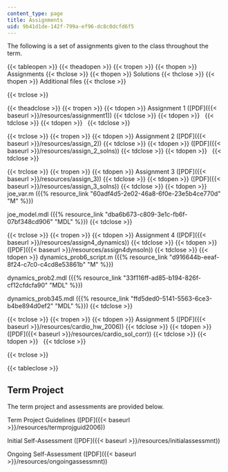 ```yaml
---
content_type: page
title: Assignments
uid: 9b41d1de-142f-799a-ef96-dc8c0dcfd6f5
---
```


The following is a set of assignments given to the class throughout the term.

{{< tableopen >}}
{{< theadopen >}}
{{< tropen >}}
{{< thopen >}}
Assignments
{{< thclose >}}
{{< thopen >}}
Solutions
{{< thclose >}}
{{< thopen >}}
Additional files
{{< thclose >}}

{{< trclose >}}

{{< theadclose >}}
{{< tropen >}}
{{< tdopen >}}
Assignment 1 ([PDF]({{< baseurl >}}/resources/assignment1))
{{< tdclose >}}
{{< tdopen >}}
 
{{< tdclose >}}
{{< tdopen >}}
 
{{< tdclose >}}

{{< trclose >}}
{{< tropen >}}
{{< tdopen >}}
Assignment 2 ([PDF]({{< baseurl >}}/resources/assign_2))
{{< tdclose >}}
{{< tdopen >}}
([PDF]({{< baseurl >}}/resources/assign_2_solns))
{{< tdclose >}}
{{< tdopen >}}
 
{{< tdclose >}}

{{< trclose >}}
{{< tropen >}}
{{< tdopen >}}
Assignment 3 ([PDF]({{< baseurl >}}/resources/assign_3))
{{< tdclose >}}
{{< tdopen >}}
([PDF]({{< baseurl >}}/resources/assign_3_solns))
{{< tdclose >}}
{{< tdopen >}}
joe\_var.m ({{% resource_link "60adf4d5-2e02-46a8-6f0e-23e5b4ce770d" "M" %}})  
  
joe\_model.mdl ({{% resource_link "dba6b673-c809-3e1c-fb6f-07bf348cd906" "MDL" %}})
{{< tdclose >}}

{{< trclose >}}
{{< tropen >}}
{{< tdopen >}}
Assignment 4 ([PDF]({{< baseurl >}}/resources/assign4_dynamics))
{{< tdclose >}}
{{< tdopen >}}
([PDF]({{< baseurl >}}/resources/assign4dynsoln))
{{< tdclose >}}
{{< tdopen >}}
dynamics\_prob6\_script.m ({{% resource_link "d916644b-eeaf-8f24-c7c0-c4cd8e53861b" "M" %}})  
  
dynamics\_prob2.mdl ({{% resource_link "33f116ff-ad85-b194-826f-cf12cfdcfa90" "MDL" %}})  
  
dynamics\_prob345.mdl ({{% resource_link "ffd5ded0-5141-5563-6ce3-b4be894d0ef2" "MDL" %}})
{{< tdclose >}}

{{< trclose >}}
{{< tropen >}}
{{< tdopen >}}
Assignment 5 ([PDF]({{< baseurl >}}/resources/cardio_hw_2006))
{{< tdclose >}}
{{< tdopen >}}
([PDF]({{< baseurl >}}/resources/cardio_sol_corr))
{{< tdclose >}}
{{< tdopen >}}
 
{{< tdclose >}}

{{< trclose >}}

{{< tableclose >}}

Term Project
------------

The term project and assessments are provided below.

Term Project Guidelines ([PDF]({{< baseurl >}}/resources/termprojguid2006))

Initial Self-Assessment ([PDF]({{< baseurl >}}/resources/initialassessmnt))

Ongoing Self-Assessment ([PDF]({{< baseurl >}}/resources/ongoingassessmnt))
